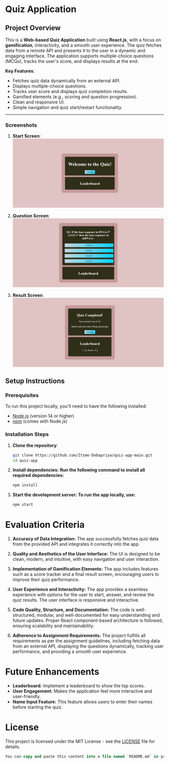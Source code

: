 # Quiz Application

## Project Overview

This is a **Web-based Quiz Application** built using **React.js**, with a focus on **gamification**, interactivity, and a smooth user experience. The quiz fetches data from a remote API and presents it to the user in a dynamic and engaging interface. The application supports multiple-choice questions (MCQs), tracks the user's score, and displays results at the end.

**Key Features**:

- Fetches quiz data dynamically from an external API.
- Displays multiple-choice questions.
- Tracks user score and displays quiz completion results.
- Gamified elements (e.g., scoring and question progression).
- Clean and responsive UI.
- Simple navigation and quiz start/restart functionality.

---

### Screenshots

1. **Start Screen**:  
   ![Start Screen](./Screenshot/start-screen.jpg)

2. **Question Screen**:  
   ![Question Screen](./Screenshot/question-screen.jpg)

3. **Result Screen**:  
   ![Result Screen](./Screenshot/result-screen.jpg)


## Setup Instructions

### Prerequisites

To run this project locally, you'll need to have the following installed:

- [Node.js](https://nodejs.org/) (version 14 or higher)
- [npm](https://www.npmjs.com/) (comes with Node.js)

### Installation Steps

1. **Clone the repository**:
   ```bash
   git clone https://github.com/Itsme-Debapriya/quiz-app-main.git
   cd quiz-app
   ```
2. **Install dependencies: Run the following command to install all required dependencies:**
   ```bash
   npm install
   ```
3. **Start the development server: To run the app locally, use:**
   ```bash
   npm start
   ```
   

# Evaluation Criteria

1. **Accuracy of Data Integration:**
   The app successfully fetches quiz data from the provided API and integrates it correctly into the app.

2. **Quality and Aesthetics of the User Interface:**
   The UI is designed to be clean, modern, and intuitive, with easy navigation and user interaction.

3. **Implementation of Gamification Elements:**
   The app includes features such as a score tracker and a final result screen, encouraging users to improve their quiz performance.

4. **User Experience and Interactivity:**
   The app provides a seamless experience with options for the user to start, answer, and review the quiz results. The user interface is responsive and interactive.

5. **Code Quality, Structure, and Documentation:**
   The code is well-structured, modular, and well-documented for easy understanding and future updates. Proper React component-based architecture is followed, ensuring scalability and maintainability.

6. **Adherence to Assignment Requirements:**
   The project fulfills all requirements as per the assignment guidelines, including fetching data from an external API, displaying the questions dynamically, tracking user performance, and providing a smooth user experience.


# Future Enhancements

- **Leaderboard:** Implement a leaderboard to show the top scores.
- **User Engagement:** Makes the application feel more interactive and user-friendly.
- **Name Input Feature:** This feature allows users to enter their names before starting the quiz.


# License

This project is licensed under the MIT License - see the [LICENSE]() file for details.

```sql
You can copy and paste this content into a file named `README.md` in your project directory. Let me know if you need any changes!

```